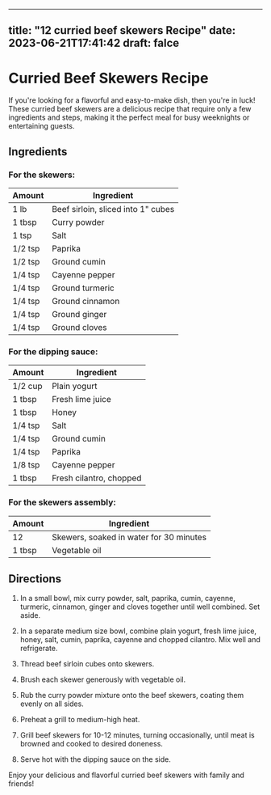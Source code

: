 
---
title: "12 curried beef skewers Recipe"
date: 2023-06-21T17:41:42
draft: falce
---

# Curried Beef Skewers Recipe

If you're looking for a flavorful and easy-to-make dish, then you're in luck! These curried beef skewers are a delicious recipe that require only a few ingredients and steps, making it the perfect meal for busy weeknights or entertaining guests.

## Ingredients

### For the skewers:

| Amount | Ingredient |
| ------ | ---------- |
| 1 lb   | Beef sirloin, sliced into 1" cubes |
| 1 tbsp | Curry powder |
| 1 tsp  | Salt |
| 1/2 tsp | Paprika |
| 1/2 tsp | Ground cumin |
| 1/4 tsp | Cayenne pepper |
| 1/4 tsp | Ground turmeric |
| 1/4 tsp | Ground cinnamon |
| 1/4 tsp | Ground ginger |
| 1/4 tsp | Ground cloves |

### For the dipping sauce:

| Amount | Ingredient |
| ------ | ---------- |
| 1/2 cup | Plain yogurt |
| 1 tbsp | Fresh lime juice |
| 1 tbsp | Honey |
| 1/4 tsp | Salt |
| 1/4 tsp | Ground cumin |
| 1/4 tsp | Paprika |
| 1/8 tsp | Cayenne pepper |
| 1 tbsp | Fresh cilantro, chopped |

### For the skewers assembly:

| Amount | Ingredient |
| ------ | ---------- |
| 12 | Skewers, soaked in water for 30 minutes |
| 1 tbsp | Vegetable oil |


## Directions

1. In a small bowl, mix curry powder, salt, paprika, cumin, cayenne, turmeric, cinnamon, ginger and cloves together until well combined. Set aside.

2. In a separate medium size bowl, combine plain yogurt, fresh lime juice, honey, salt, cumin, paprika, cayenne and chopped cilantro. Mix well and refrigerate.

3. Thread beef sirloin cubes onto skewers.

4. Brush each skewer generously with vegetable oil.

5. Rub the curry powder mixture onto the beef skewers, coating them evenly on all sides.

6. Preheat a grill to medium-high heat.

7. Grill beef skewers for 10-12 minutes, turning occasionally, until meat is browned and cooked to desired doneness.

8. Serve hot with the dipping sauce on the side.

Enjoy your delicious and flavorful curried beef skewers with family and friends!
